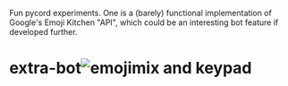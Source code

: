 Fun pycord experiments.
One is a (barely) functional implementation of Google's Emoji Kitchen "API", which could be an interesting bot feature if developed further.
# extra-bot![emojimix and keypad](https://user-images.githubusercontent.com/78718829/176258623-980132cd-53e8-477a-9bc8-7da6ef8f0e71.gif)
